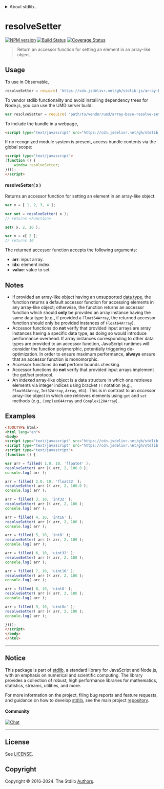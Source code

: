 <!--

@license Apache-2.0

Copyright (c) 2024 The Stdlib Authors.

Licensed under the Apache License, Version 2.0 (the "License");
you may not use this file except in compliance with the License.
You may obtain a copy of the License at

   http://www.apache.org/licenses/LICENSE-2.0

Unless required by applicable law or agreed to in writing, software
distributed under the License is distributed on an "AS IS" BASIS,
WITHOUT WARRANTIES OR CONDITIONS OF ANY KIND, either express or implied.
See the License for the specific language governing permissions and
limitations under the License.

-->


<details>
  <summary>
    About stdlib...
  </summary>
  <p>We believe in a future in which the web is a preferred environment for numerical computation. To help realize this future, we've built stdlib. stdlib is a standard library, with an emphasis on numerical and scientific computation, written in JavaScript (and C) for execution in browsers and in Node.js.</p>
  <p>The library is fully decomposable, being architected in such a way that you can swap out and mix and match APIs and functionality to cater to your exact preferences and use cases.</p>
  <p>When you use stdlib, you can be absolutely certain that you are using the most thorough, rigorous, well-written, studied, documented, tested, measured, and high-quality code out there.</p>
  <p>To join us in bringing numerical computing to the web, get started by checking us out on <a href="https://github.com/stdlib-js/stdlib">GitHub</a>, and please consider <a href="https://opencollective.com/stdlib">financially supporting stdlib</a>. We greatly appreciate your continued support!</p>
</details>

# resolveSetter

[![NPM version][npm-image]][npm-url] [![Build Status][test-image]][test-url] [![Coverage Status][coverage-image]][coverage-url] <!-- [![dependencies][dependencies-image]][dependencies-url] -->

> Return an accessor function for setting an element in an array-like object.

<!-- Section to include introductory text. Make sure to keep an empty line after the intro `section` element and another before the `/section` close. -->

<section class="intro">

</section>

<!-- /.intro -->

<!-- Package usage documentation. -->



<section class="usage">

## Usage

To use in Observable,

```javascript
resolveSetter = require( 'https://cdn.jsdelivr.net/gh/stdlib-js/array-base-resolve-setter@umd/browser.js' )
```

To vendor stdlib functionality and avoid installing dependency trees for Node.js, you can use the UMD server build:

```javascript
var resolveSetter = require( 'path/to/vendor/umd/array-base-resolve-setter/index.js' )
```

To include the bundle in a webpage,

```html
<script type="text/javascript" src="https://cdn.jsdelivr.net/gh/stdlib-js/array-base-resolve-setter@umd/browser.js"></script>
```

If no recognized module system is present, access bundle contents via the global scope:

```html
<script type="text/javascript">
(function () {
    window.resolveSetter;
})();
</script>
```

#### resolveSetter( x )

Returns an accessor function for setting an element in an array-like object.

```javascript
var x = [ 1, 2, 3, 4 ];

var set = resolveSetter( x );
// returns <Function>

set( x, 2, 10 );

var v = x[ 2 ];
// returns 10
```

The returned accessor function accepts the following arguments:

-   **arr**: input array.
-   **idx**: element index.
-   **value**: value to set.

</section>

<!-- /.usage -->

<!-- Package usage notes. Make sure to keep an empty line after the `section` element and another before the `/section` close. -->

<section class="notes">

## Notes

-   If provided an array-like object having an unsupported [data type][@stdlib/array/dtypes], the function returns a default accessor function for accessing elements in any array-like object; otherwise, the function returns an accessor function which should **only** be provided an array instance having the same data type (e.g., if provided a `Float64Array`, the returned accessor function should only be provided instances of `Float64Array`).
-   Accessor functions do **not** verify that provided input arrays are array instances having a specific data type, as doing so would introduce performance overhead. If array instances corresponding to other data types are provided to an accessor function, JavaScript runtimes will consider the function polymorphic, potentially triggering de-optimization. In order to ensure maximum performance, **always** ensure that an accessor function is monomorphic.
-   Accessor functions do **not** perform bounds checking.
-   Accessor functions do **not** verify that provided input arrays implement the get/set protocol.
-   An _indexed_ array-like object is a data structure in which one retrieves elements via integer indices using bracket `[]` notation (e.g., `Float64Array`, `Int32Array`, `Array`, etc). This is in contrast to an _accessor_ array-like object in which one retrieves elements using `get` and `set` methods (e.g., `Complex64Array` and `Complex128Array`).

</section>

<!-- /.notes -->

<!-- Package usage examples. -->

<section class="examples">

## Examples

<!-- eslint no-undef: "error" -->

```html
<!DOCTYPE html>
<html lang="en">
<body>
<script type="text/javascript" src="https://cdn.jsdelivr.net/gh/stdlib-js/array-filled@umd/browser.js"></script>
<script type="text/javascript" src="https://cdn.jsdelivr.net/gh/stdlib-js/array-base-resolve-setter@umd/browser.js"></script>
<script type="text/javascript">
(function () {

var arr = filled( 1.0, 10, 'float64' );
resolveSetter( arr )( arr, 2, 100.0 );
console.log( arr );

arr = filled( 2.0, 10, 'float32' );
resolveSetter( arr )( arr, 2, 100.0 );
console.log( arr );

arr = filled( 3, 10, 'int32' );
resolveSetter( arr )( arr, 2, 100 );
console.log( arr );

arr = filled( 4, 10, 'int16' );
resolveSetter( arr )( arr, 2, 100 );
console.log( arr );

arr = filled( 5, 10, 'int8' );
resolveSetter( arr )( arr, 2, 100 );
console.log( arr );

arr = filled( 6, 10, 'uint32' );
resolveSetter( arr )( arr, 2, 100 );
console.log( arr );

arr = filled( 7, 10, 'uint16' );
resolveSetter( arr )( arr, 2, 100 );
console.log( arr );

arr = filled( 8, 10, 'uint8' );
resolveSetter( arr )( arr, 2, 100 );
console.log( arr );

arr = filled( 9, 10, 'uint8c' );
resolveSetter( arr )( arr, 2, 100 );
console.log( arr );

})();
</script>
</body>
</html>
```

</section>

<!-- /.examples -->

<!-- Section to include cited references. If references are included, add a horizontal rule *before* the section. Make sure to keep an empty line after the `section` element and another before the `/section` close. -->

<section class="references">

</section>

<!-- /.references -->

<!-- Section for related `stdlib` packages. Do not manually edit this section, as it is automatically populated. -->

<section class="related">

</section>

<!-- /.related -->

<!-- Section for all links. Make sure to keep an empty line after the `section` element and another before the `/section` close. -->


<section class="main-repo" >

* * *

## Notice

This package is part of [stdlib][stdlib], a standard library for JavaScript and Node.js, with an emphasis on numerical and scientific computing. The library provides a collection of robust, high performance libraries for mathematics, statistics, streams, utilities, and more.

For more information on the project, filing bug reports and feature requests, and guidance on how to develop [stdlib][stdlib], see the main project [repository][stdlib].

#### Community

[![Chat][chat-image]][chat-url]

---

## License

See [LICENSE][stdlib-license].


## Copyright

Copyright &copy; 2016-2024. The Stdlib [Authors][stdlib-authors].

</section>

<!-- /.stdlib -->

<!-- Section for all links. Make sure to keep an empty line after the `section` element and another before the `/section` close. -->

<section class="links">

[npm-image]: http://img.shields.io/npm/v/@stdlib/array-base-resolve-setter.svg
[npm-url]: https://npmjs.org/package/@stdlib/array-base-resolve-setter

[test-image]: https://github.com/stdlib-js/array-base-resolve-setter/actions/workflows/test.yml/badge.svg?branch=main
[test-url]: https://github.com/stdlib-js/array-base-resolve-setter/actions/workflows/test.yml?query=branch:main

[coverage-image]: https://img.shields.io/codecov/c/github/stdlib-js/array-base-resolve-setter/main.svg
[coverage-url]: https://codecov.io/github/stdlib-js/array-base-resolve-setter?branch=main

<!--

[dependencies-image]: https://img.shields.io/david/stdlib-js/array-base-resolve-setter.svg
[dependencies-url]: https://david-dm.org/stdlib-js/array-base-resolve-setter/main

-->

[chat-image]: https://img.shields.io/gitter/room/stdlib-js/stdlib.svg
[chat-url]: https://app.gitter.im/#/room/#stdlib-js_stdlib:gitter.im

[stdlib]: https://github.com/stdlib-js/stdlib

[stdlib-authors]: https://github.com/stdlib-js/stdlib/graphs/contributors

[umd]: https://github.com/umdjs/umd
[es-module]: https://developer.mozilla.org/en-US/docs/Web/JavaScript/Guide/Modules

[deno-url]: https://github.com/stdlib-js/array-base-resolve-setter/tree/deno
[deno-readme]: https://github.com/stdlib-js/array-base-resolve-setter/blob/deno/README.md
[umd-url]: https://github.com/stdlib-js/array-base-resolve-setter/tree/umd
[umd-readme]: https://github.com/stdlib-js/array-base-resolve-setter/blob/umd/README.md
[esm-url]: https://github.com/stdlib-js/array-base-resolve-setter/tree/esm
[esm-readme]: https://github.com/stdlib-js/array-base-resolve-setter/blob/esm/README.md
[branches-url]: https://github.com/stdlib-js/array-base-resolve-setter/blob/main/branches.md

[stdlib-license]: https://raw.githubusercontent.com/stdlib-js/array-base-resolve-setter/main/LICENSE

[@stdlib/array/dtypes]: https://github.com/stdlib-js/array-dtypes/tree/umd

</section>

<!-- /.links -->
